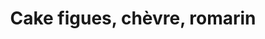 ---
auteur: N.R.
categories:
- Cake
check: Oui
cuisson: Oui
draft: false
ingredients:
  autres:
  - quantite: 10
    title: Levure chimique
    unit: grammes
  epices:
  - quantite: 2
    title: Romarin
    unit: unité
  frais:
  - quantite: 100
    title: Comté
    unit: grammes
  - quantite: 150
    title: Bûche de chèvre
    unit: grammes
  lof:
  - quantite: 180
    title: Farine de blé
    unit: grammes
  - quantite: 0.1
    title: huile d'olive
    unit: litre
  - quantite: 3
    title: Oeuf
    unit: unité
  - quantite: 0.12
    title: Lait demi-écrémé
    unit: litre
  sucres:
  - quantite: 150
    title: Figues Sèches
    unit: grammes
layout: recettes
materiel:
- moule a cake
- Grand Saladier
- Four
plate: 10
preparation: '* Oter les pédoncules des figues, les couper en morceau. Couper la bûche
  de chèvre en dés, hacher le romarin.

  * Dans un saladier, mélanger la farine et la levure. Ajouter les œufs, bien mélanger,
  avec une spatule en bois. Ajouter le lait, petit à petit, bien mélanger régulièrement.
  Passer au fouet si il y a tout de même des grumeaux. Ajouter l''huile, bien mélanger.

  * Ajouter à la pâte le comté râpé, ainsi que les autres ingrédient du cake, mélanger.
  Saler au goût

  * Beurrer et fariner le moule à cake. Verser la pâte dedans, mettre environ 45min
  au four préchauffé à 180°C. Vérifier la cuisson à la fin en plantant une lame de
  couteau dans le cake.'
publishDate: 2023-11-13 13:54:36.088000+00:00
regime:
- vegetarien
temperature: Froid
title: Cake figues, chèvre, romarin
titleslug: cake-figues-chevre-romarin_sw5gv37n
type: plat
uuid: sw5gv37n
---